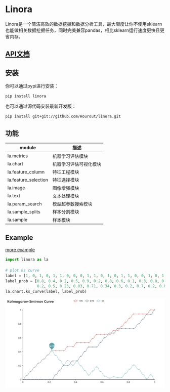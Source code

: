 # Linora

Linora是一个简洁高效的数据挖掘和数据分析工具，最大限度让你不使用sklearn也能做相关数据挖掘任务，同时完美兼容pandas，相比sklearn运行速度更快且更省内存。


## [API文档](https://github.com/Hourout/linora/blob/master/document/api.md)


## 安装
你可以通过pypi进行安装：
```
pip install linora
```
也可以通过源代码安装最新开发版：
```
pip install git+git://github.com/Hourout/linora.git
```


## 功能
| module | 描述 |
| --- | --- |
| la.metrics | 机器学习评估模块 |
| la.chart | 机器学习评估可视化模块 |
| la.feature_column | 特征工程模块 |
| la.feature_selection | 特征选择模块 |
| la.image | 图像增强模块 |
| la.text | 文本处理模块 |
| la.param_search | 模型超参数搜索模块 |
| la.sample_splits | 样本分割模块 |
| la.sample | 样本模块 |


## Example
[more example](https://github.com/Hourout/linora/blob/master/example/readme.md)

```python
import linora as la

# plot ks curve
label = [1, 0, 1, 0, 1, 1, 0, 0, 0, 1, 1, 0, 1, 0, 1, 1, 0, 0, 1, 0, 1, 0, 1, 1, 0, 0, 0, 1, 1, 0, 1, 1]
label_prob = [0.8, 0.4, 0.2, 0.5, 0.9, 0.2, 0.8, 0.6, 0.1, 0.3, 0.8, 0.3, 0.9, 0.2, 0.84, 
              0.2, 0.5, 0.23, 0.83, 0.71, 0.34, 0.3, 0.2, 0.7, 0.2, 0.8, 0.3, 0.59, 0.26, 0.16, 0.13, 0.8]
la.chart.ks_curve(label, label_prob)
```
![](https://github.com/Hourout/linora/blob/master/image/ks_curve.png)
